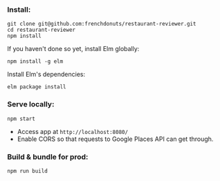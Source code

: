 ### Install:
```
git clone git@github.com:frenchdonuts/restaurant-reviewer.git
cd restaurant-reviewer
npm install
```


If you haven't done so yet, install Elm globally:
```
npm install -g elm
```

Install Elm's dependencies:
```
elm package install
```

### Serve locally:
```
npm start
```
* Access app at `http://localhost:8080/`
* Enable CORS so that requests to Google Places API can get through.


### Build & bundle for prod:
```
npm run build
```
